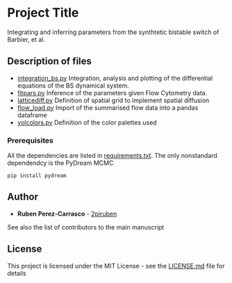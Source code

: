# Project Title

Integrating and inferring parameters from the synthtetic bistable switch of Barbier, et al. 

## Description of files

* [integration_bs.py](integration_bs.py) Integration, analysis and plotting of the differential equations of the BS dynamical system.
* [fitpars.py](fitpars.py) Inference of the parameters given Flow Cytometry data. 
* [latticediff.py](latticediff.py) Definition of spatial grid to implement spatial diffusion
* [flow_load.py](flow_load.py) Import of the summarised flow data into a pandas dataframe 
* [yolcolors.py](yolcolors.py) Definition of the color palettes used

### Prerequisites

All the dependencies are listed in [requirements.txt](requirements.txt). The only nonstandard dependendcy is the PyDream MCMC

```
pip install pydream
```

## Author

* **Ruben Perez-Carrasco** - [2piruben](https://github.com/2piruben)

See also the list of contributors to the main manuscript

## License

This project is licensed under the MIT License - see the [LICENSE.md](LICENSE.md) file for details

